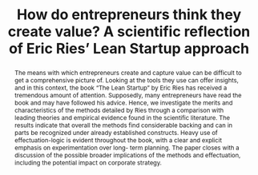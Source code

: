 ---
layout: article
comments: true
title: How do entrepreneurs think they create value? A scientific reflection of Eric Ries’ Lean Startup approach
excerpt: This article discusses the roots of the Lean Startup movement and its relationship to planning and effectuation in entrepreneurial thinking.
link: http://link.springer.com/article/10.1007/s11365-016-0411-x
source:  markdown="1">
authors:
  - name: Dennis Lyth Frederiksen
    affiliation: Aalborg University, Denmark
  - name: Alexander Brem
    affiliation: University of Southern Denmark
abstract: The means with which entrepreneurs create and capture value can be difficult to get a comprehensive picture of. Looking at the tools they use can offer insights, and in this context, the book “The Lean Startup” by Eric Ries has received a tremendous amount of attention. Supposedly, many entrepreneurs have read the book and may have followed his advice. Hence, we investigate the merits and characteristics of the methods detailed by Ries through a comparison with leading theories and empirical evidence found in the scientific literature. The results indicate that overall the methods find considerable backing and can in parts be recognized under already established constructs. Heavy use of effectuation-logic is evident throughout the book, with a clear and explicit emphasis on experimentation over long- term planning. The paper closes with a discussion of the possible broader implications of the methods and effectuation, including the potential impact on corporate strategy.
---